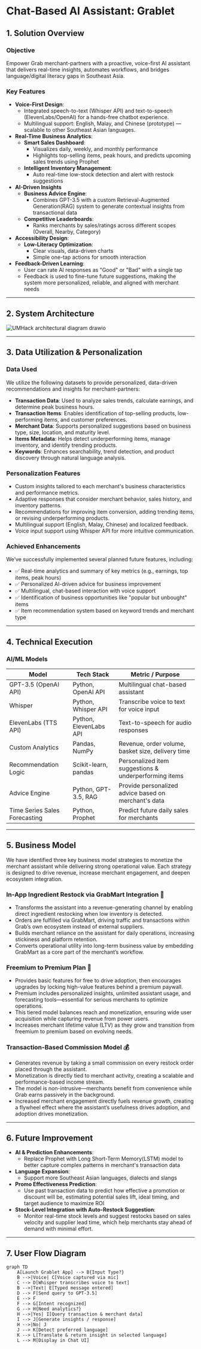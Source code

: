 # Chat-Based AI Assistant: Grablet 
## 1. Solution Overview
### Objective
Empower Grab merchant-partners with a proactive, voice-first AI assistant that delivers real-time insights, automates workflows, and bridges language/digital literacy gaps in Southeast Asia.

### Key Features
- **Voice-First Design**:
  - Integrated speech-to-text (Whisper API) and text-to-speech (ElevenLabs/OpenAI) for a hands-free chatbot experience.
  - Multilingual support: English, Malay, and Chinese (prototype) — scalable to other Southeast Asian languages.
- **Real-Time Business Analytics**:
  - **Smart Sales Dashboard**:
    - Visualizes daily, weekly, and monthly performance
    - Highlights top-selling items, peak hours, and predicts upcoming sales trends using Prophet
  - **Intelligent Inventory Management**:
    - Auto real-time low-stock detection and alert with restock suggestions
- **AI-Driven Insights**
  - **Business Advice Engine**:
    - Combines GPT-3.5 with a custom Retrieval-Augmented Generation(RAG) system to generate contextual insights from transactional data
  - **Competitive Leaderboards**:
    - Ranks merchants by sales/ratings across different scopes (Overall, Nearby, Category)
- **Accessibility Design**:
  - **Low-Literacy Optimization**:
    - Clear visuals, data-driven charts
    - Simple one-tap actions for smooth interaction
- **Feedback-Driven Learning**:
  - User can rate AI responses as "Good" or "Bad" with a single tap
  - Feedback is used to fine-tune future suggestions, making the system more personalized, reliable, and aligned with merchant needs

---

## 2. System Architecture
![UMHack architectural diagram drawio](https://github.com/user-attachments/assets/758da737-2b16-46e1-9329-8605ab04205f)

---

## 3. Data Utilization & Personalization
### Data Used
We utilize the following datasets to provide personalized, data-driven recommendations and insights for merchant-partners:

- **Transaction Data**: Used to analyze sales trends, calculate earnings, and determine peak business hours.
- **Transaction Items**: Enables identification of top-selling products, low-performing items, and customer preferences.
- **Merchant Data**: Supports personalized suggestions based on business type, size, location, and maturity level.
- **Items Metadata**: Helps detect underperforming items, manage inventory, and identify trending products.
- **Keywords**: Enhances searchability, trend detection, and product discovery through natural language analysis.

### Personalization Features

- Custom insights tailored to each merchant's business characteristics and performance metrics.
- Adaptive responses that consider merchant behavior, sales history, and inventory patterns.
- Recommendations for improving item conversion, adding trending items, or revising underperforming products.
- Multilingual support (English, Malay, Chinese) and localized feedback.
- Voice input support using Whisper API for more intuitive communication.

### Achieved Enhancements

We’ve successfully implemented several planned future features, including:

- ✅ Real-time analytics and summary of key metrics (e.g., earnings, top items, peak hours)
- ✅ Personalized AI-driven advice for business improvement
- ✅ Multilingual, chat-based interaction with voice support
- ✅ Identification of business opportunities like "popular but unbought" items
- ✅ Item recommendation system based on keyword trends and merchant type

---

## 4. Technical Execution
### AI/ML Models

| Model                        | Tech Stack                | Metric / Purpose                                      |
|------------------------------|---------------------------|-------------------------------------------------------|
| GPT-3.5 (OpenAI API)         | Python, OpenAI API        | Multilingual chat-based assistant                     |
| Whisper                      | Python, Whisper API       | Transcribe voice to text for voice input              |
| ElevenLabs (TTS API)         | Python, ElevenLabs API    | Text-to-speech for audio responses                    |
| Custom Analytics             | Pandas, NumPy             | Revenue, order volume, basket size, delivery time     |
| Recommendation Logic         | Scikit-learn, pandas      | Personalized item suggestions & underperforming items |
| Advice Engine                | Python, GPT-3.5, RAG      | Provide personalized advice based on merchant's data  |
| Time Series Sales Forecasting| Python, Prophet           | Predict future daily sales for merchants              |

---

## 5. Business Model

We have identified three key business model strategies to monetize the merchant assistant while delivering strong operational value. Each strategy is designed to drive revenue, increase merchant engagement, and deepen ecosystem integration.

### In-App Ingredient Restock via GrabMart Integration 🛒

- Transforms the assistant into a revenue-generating channel by enabling direct ingredient restocking when low inventory is detected.
- Orders are fulfilled via GrabMart, driving traffic and transactions within Grab’s own ecosystem instead of external suppliers.
- Builds merchant reliance on the assistant for daily operations, increasing stickiness and platform retention.
- Converts operational utility into long-term business value by embedding GrabMart as a core part of the merchant’s workflow.

### Freemium to Premium Plan 🌟

- Provides basic features for free to drive adoption, then encourages upgrades by locking high-value features behind a premium paywall.
- Premium includes personalized insights, unlimited assistant usage, and forecasting tools—essential for serious merchants to optimize operations.
- This tiered model balances reach and monetization, ensuring wide user acquisition while capturing revenue from power users.
- Increases merchant lifetime value (LTV) as they grow and transition from freemium to premium based on evolving needs.

### Transaction-Based Commission Model 💰

- Generates revenue by taking a small commission on every restock order placed through the assistant.
- Monetization is directly tied to merchant activity, creating a scalable and performance-based income stream.
- The model is non-intrusive—merchants benefit from convenience while Grab earns passively in the background.
- Increased merchant engagement directly fuels revenue growth, creating a flywheel effect where the assistant’s usefulness drives adoption, and adoption drives monetization.

---

## 6. Future Improvement
- **AI & Prediction Enhancements**:
  - Replace Prophet with Long Short-Term Memory(LSTM) model to better capture complex patterns in merchant's transaction data
- **Language Expansion**:
  - Support more Southeast Asian languages, dialects and slangs
- **Promo Effectiveness Prediction**:
  - Use past transaction data to predict how effective a promotion or discount will be, estimating potential sales lift, ideal timing, and target audience to maximize ROI
- **Stock-Level Integration with Auto-Restock Suggestion**:
  - Monitor real-time stock levels and suggest restocks based on sales velocity and supplier lead time, which help merchants stay ahead of demand with minimal effort.
---

## 7. User Flow Diagram

```mermaid
graph TD
    A[Launch Grablet App] --> B{Input Type?}
    B -->|Voice| C[Voice captured via mic]
    C --> D[Whisper transcribes voice to text]
    B -->|Text| E[Typed message entered]
    D --> F[Send query to GPT-3.5]
    E --> F
    F --> G[Intent recognized]
    G --> H{Need analytics?}
    H -->|Yes| I[Query transaction & merchant data]
    I --> J[Generate insights / response]
    H -->|No| J
    J --> K[Detect preferred language]
    K --> L[Translate & return insight in selected language]
    L --> M[Display in Chat UI]
```

